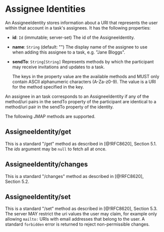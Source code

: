 # Assignee Identities

An AssigneeIdentity stores information about a URI that represents the user within that account in a task's assignees. It has the following properties:

- **id**: `Id` (immutable; server-set)
  The id of the AssigneeIdentity.
- **name**: `String` (default: "")
  The display name of the assignee to use when adding this assignee to a task, e.g. "Jane Bloggs".
- **sendTo**: `String[String]`
   Represents methods by which the participant may receive invitations and updates to a task.

     The keys in the property value are the available methods and MUST only contain ASCII alphanumeric characters (A-Za-z0-9). The value is a URI for the method specified in the key.

An assignee in an task corresponds to an AssigneeIdentity if any of the method/uri pairs in the sendTo property of the participant are identical to a method/uri pair in the sendTo property of the identity.

The following JMAP methods are supported.

## AssigneeIdentity/get

This is a standard "/get" method as described in [@!RFC8620], Section 5.1. The *ids* argument may be `null` to fetch all at once.

## AssigneeIdentity/changes

This is a standard "/changes" method as described in [@!RFC8620], Section 5.2.

## AssigneeIdentity/set

This is a standard "/set" method as described in [@!RFC8620], Section 5.3. The server MAY restrict the uri values the user may claim, for example only allowing `mailto:` URIs with email addresses that belong to the user. A standard `forbidden` error is returned to reject non-permissible changes.
